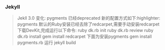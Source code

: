 ### Jekyll
> Jekll 3.0 变化:
> pygments 已经deprecated
> 新的配置方式如下:highlighter: pygments
> 默认的Ruby安装已经去除了redcarpet,需要手动安装redcarpet
> 下载DevKit,完成运行以下命令:
> ruby dk.rb init
> ruby dk.rb review
> ruby dk.rb install
> gem install redcarpet
> 下面为安装pygments
> gem install pygments.rb
> 运行 jekyll build

